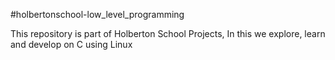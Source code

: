 #holbertonschool-low_level_programming

This repository is part of Holberton School Projects, In this we explore, learn and develop on C using Linux
